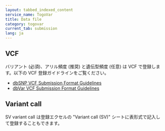 ```yaml
---
layout: tabbed_indexed_content
service_name: TogoVar
title: Data file
category: togovar
current_tab: submission
lang: ja
---
```


## VCF

バリアント (必須)、アリル頻度 (推奨) と遺伝型頻度 (任意) は VCF で登録します。以下の VCF 登録ガイドラインをご覧ください。

* [dbSNP VCF Submission Format Guidelines](/assets/files/submission/dbSNP_VCF_Submission.pdf)
* [dbVar VCF Submission Format Guidelines](/assets/files/submission/dbVar_VCF_Submission.pdf)

## Variant call

SV variant call は登録エクセルの "Variant call (SV)" シートに表形式で記入して登録することもできます。
